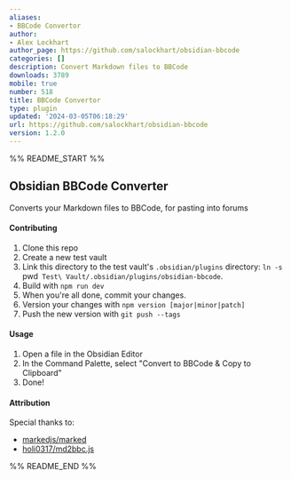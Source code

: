 ```yaml
---
aliases:
- BBCode Convertor
author:
- Alex Lockhart
author_page: https://github.com/salockhart/obsidian-bbcode
categories: []
description: Convert Markdown files to BBCode
downloads: 3789
mobile: true
number: 518
title: BBCode Convertor
type: plugin
updated: '2024-03-05T06:18:29'
url: https://github.com/salockhart/obsidian-bbcode
version: 1.2.0
---
```


%% README_START %%

## Obsidian BBCode Converter

Converts your Markdown files to BBCode, for pasting into forums

#### Contributing

1. Clone this repo
2. Create a new test vault
3. Link this directory to the test vault's `.obsidian/plugins` directory: `ln -s `pwd` Test\ Vault/.obsidian/plugins/obsidian-bbcode`.
4. Build with `npm run dev`
5. When you're all done, commit your changes.
6. Version your changes with `npm version [major|minor|patch]`
7. Push the new version with `git push --tags`

#### Usage

1. Open a file in the Obsidian Editor
2. In the Command Palette, select "Convert to BBCode & Copy to Clipboard"
3. Done!

#### Attribution

Special thanks to:

-   [markedjs/marked](https://github.com/markedjs/marked)
-   [holi0317/md2bbc.js](https://github.com/holi0317/md2bbc.js)


%% README_END %%